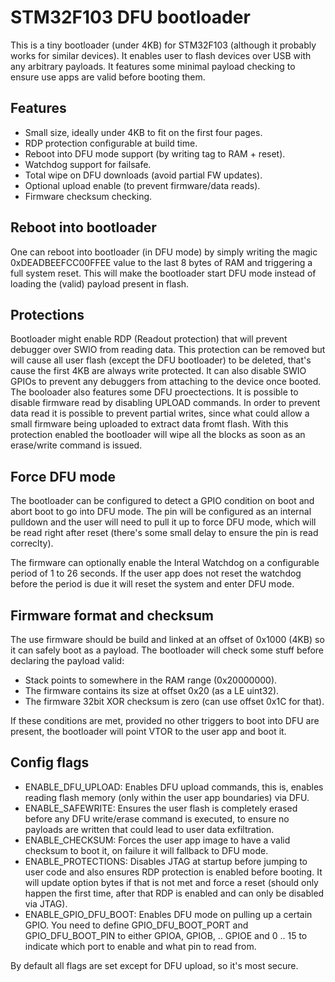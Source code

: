 
STM32F103 DFU bootloader
========================

This is a tiny bootloader (under 4KB) for STM32F103 (although it probably
works for similar devices). It enables user to flash devices over USB
with any arbitrary payloads. It features some minimal payload checking
to ensure use apps are valid before booting them.

Features
--------

* Small size, ideally under 4KB to fit on the first four pages.
* RDP protection configurable at build time.
* Reboot into DFU mode support (by writing tag to RAM + reset).
* Watchdog support for failsafe.
* Total wipe on DFU downloads (avoid partial FW updates).
* Optional upload enable (to prevent firmware/data reads).
* Firmware checksum checking.


Reboot into bootloader
----------------------

One can reboot into bootloader (in DFU mode) by simply writing the magic
0xDEADBEEFCC00FFEE value to the last 8 bytes of RAM and triggering a full
system reset. This will make the bootloader start DFU mode instead of
loading the (valid) payload present in flash.

Protections
-----------

Bootloader might enable RDP (Readout protection) that will prevent debugger
over SWIO from reading data. This protection can be removed but will cause
all user flash (except the DFU bootloader) to be deleted, that's cause the
first 4KB are always write protected. It can also disable SWIO GPIOs to
prevent any debuggers from attaching to the device once booted.
The booloader also features some DFU proectections. It is possible to
disable firmware read by disabling UPLOAD commands. In order to prevent
data read it is possible to prevent partial writes, since what could allow
a small firmware being uploaded to extract data fromt flash. With this
protection enabled the bootloader will wipe all the blocks as soon as
an erase/write command is issued.

Force DFU mode
--------------

The bootloader can be configured to detect a GPIO condition on boot and
abort boot to go into DFU mode. The pin will be configured as an internal
pulldown and the user will need to pull it up to force DFU mode, which
will be read right after reset (there's some small delay to ensure the
pin is read correclty).

The firmware can optionally enable the Interal Watchdog on a configurable
period of 1 to 26 seconds. If the user app does not reset the watchdog
before the period is due it will reset the system and enter DFU mode.

Firmware format and checksum
----------------------------

The use firmware should be build and linked at an offset of 0x1000 (4KB)
so it can safely boot as a payload. The bootloader will check some stuff
before declaring the payload valid:

 * Stack points to somewhere in the RAM range (0x20000000).
 * The firmware contains its size at offset 0x20 (as a LE uint32).
 * The firmware 32bit XOR checksum is zero (can use offset 0x1C for that).

If these conditions are met, provided no other triggers to boot into DFU
are present, the bootloader will point VTOR to the user app and boot it.


Config flags
------------

* ENABLE_DFU_UPLOAD: Enables DFU upload commands, this is, enables reading
  flash memory (only within the user app boundaries) via DFU.
* ENABLE_SAFEWRITE: Ensures the user flash is completely erased before any
  DFU write/erase command is executed, to ensure no payloads are written
  that could lead to user data exfiltration.
* ENABLE_CHECKSUM: Forces the user app image to have a valid checksum to
  boot it, on failure it will fallback to DFU mode.
* ENABLE_PROTECTIONS: Disables JTAG at startup before jumping to user code
  and also ensures RDP protection is enabled before booting. It will update
  option bytes if that is not met and force a reset (should only happen the
  first time, after that RDP is enabled and can only be disabled via JTAG).
* ENABLE_GPIO_DFU_BOOT: Enables DFU mode on pulling up a certain GPIO.
  You need to define GPIO_DFU_BOOT_PORT and GPIO_DFU_BOOT_PIN to either
  GPIOA, GPIOB, .. GPIOE and 0 .. 15 to indicate which port to enable and
  what pin to read from.

By default all flags are set except for DFU upload, so it's most secure.

